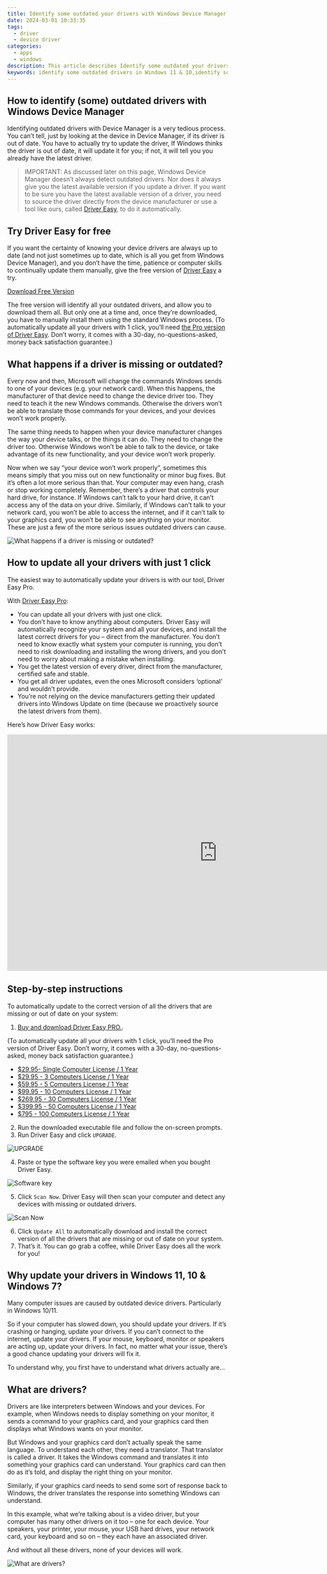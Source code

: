 ```yaml
---
title: Identify some outdated your drivers with Windows Device Manager in Windows 11/10
date: 2024-03-01 10:33:35
tags: 
  - driver
  - device driver
categories: 
  - apps
  - windows
description: This article describes Identify some outdated your drivers with Windows Device Manager in Windows 11/10. Device Manager is a control panel applet in Microsoft Windows operating systems. It allows users to view and control the hardware attached to the computer. When a piece of hardware is not working, the offending hardware is highlighted for the user to deal with. The list of hardware can be sorted by various criteria. Device Manager was introduced with Windows 95 and later added to Windows 2000. In NT-based versions, it is included as a Microsoft Management Console snap-in.
keywords: identify some outdated drivers in Windows 11 & 10,identify some outdated drivers in Windows 10,identify some outdated drivers in Windows 11/10,identify some outdated drivers in Windows 10 & 7,device manager
---
```


## How to identify (some) outdated drivers with Windows Device Manager

Identifying outdated drivers with Device Manager is a very tedious process. You can’t tell, just by looking at the device in Device Manager, if its driver is out of date. You have to actually try to update the driver, If Windows thinks the driver is out of date, it will update it for you; if not, it will tell you you already have the latest driver.

> IMPORTANT: As discussed later on this page, Windows Device Manager doesn’t always detect outdated drivers. Nor does it always give you the latest available version if you update a driver. If you want to be sure you have the latest available version of a driver, you need to source the driver directly from the device manufacturer or use a tool like ours, called [Driver Easy](https://tools.techidaily.com/drivereasy/download/), to do it automatically.





## Try Driver Easy for free

If you want the certainty of knowing your device drivers are always up to date (and not just sometimes up to date, which is all you get from Windows Device Manager), and you don’t have the time, patience or computer skills to continually update them manually, give the free version of [Driver Easy](https://tools.techidaily.com/drivereasy/download/) a try.

[Download Free Version](https://tools.techidaily.com/drivereasy/download/)

The free version will identify all your outdated drivers, and allow you to download them all. But only one at a time and, once they’re downloaded, you have to manually install them using the standard Windows process. (To automatically update all your drivers with 1 click, you’ll need [the Pro version of Driver Easy](https://tools.techidaily.com/drivereasy/download/). Don’t worry, it comes with a 30-day, no-questions-asked, money back satisfaction guarantee.)

## What happens if a driver is missing or outdated?

Every now and then, Microsoft will change the commands Windows sends to one of your devices (e.g. your network card). When this happens, the manufacturer of that device need to change the device driver too. They need to teach it the new Windows commands. Otherwise the drivers won’t be able to translate those commands for your devices, and your devices won’t work properly.

The same thing needs to happen when your device manufacturer changes the way your device talks, or the things it can do. They need to change the driver too. Otherwise Windows won’t be able to talk to the device, or take advantage of its new functionality, and your device won’t work properly.

Now when we say “your device won’t work properly”, sometimes this means simply that you miss out on new functionality or minor bug fixes. But it’s often a lot more serious than that. Your computer may even hang, crash or stop working completely. Remember, there’s a driver that controls your hard drive, for instance. If Windows can’t talk to your hard drive, it can’t access any of the data on your drive. Similarly, if Windows can’t talk to your network card, you won’t be able to access the internet, and if it can’t talk to your graphics card, you won’t be able to see anything on your monitor. These are just a few of the more serious issues outdated drivers can cause.

![What happens if a driver is missing or outdated?](https://tools.techidaily.com/images/apps/drivereasy/pages/why_3.jpg)



## How to update all your drivers with just 1 click

The easiest way to automatically update your drivers is with our tool, Driver Easy Pro.

With [Driver Easy Pro](https://tools.techidaily.com/drivereasy/download/):

- You can update all your drivers with just one click.
- You don’t have to know anything about computers. Driver Easy will automatically recognize your system and all your devices, and install the latest correct drivers for you – direct from the manufacturer. You don’t need to know exactly what system your computer is running, you don’t need to risk downloading and installing the wrong drivers, and you don’t need to worry about making a mistake when installing.
- You get the latest version of every driver, direct from the manufacturer, certified safe and stable.
- You get all driver updates, even the ones Microsoft considers ‘optional’ and wouldn’t provide.
- You’re not relying on the device manufacturers getting their updated drivers into Windows Update on time (because we proactively source the latest drivers from them).

Here’s how Driver Easy works:

<iframe width="960" height="540" src="https://www.youtube.com/embed/IXfcOn7SSHY" title="Driver Easy Demo" frameborder="0" allow="accelerometer; autoplay; clipboard-write; encrypted-media; gyroscope; picture-in-picture; web-share" allowfullscreen></iframe>

## Step-by-step instructions

To automatically update to the correct version of all the drivers that are missing or out of date on your system:

1. [Buy and download Driver Easy PRO.](https://tools.techidaily.com/drivereasy/download/).

 (To automatically update all your drivers with 1 click, you’ll need the Pro version of Driver Easy. Don’t worry, it comes with a 30-day, no-questions-asked, money back satisfaction guarantee.)

- [$29.95- Single Computer License / 1 Year](https://store.drivereasy.com/order/cart.php?PRODS=4731822&QTY=1&AFFILIATE=108875&CART=1)
- [$29.95 - 3 Computers License / 1 Year](https://store.drivereasy.com/order/cart.php?PRODS=13080740&QTY=1&AFFILIATE=108875&CART=1)
- [$59.95 - 5 Computers License / 1 Year](https://store.drivereasy.com/order/checkout.php?PRODS=13081918&QTY=1&AFFILIATE=108875&CART=1)
- [$99.95 - 10 Computers License / 1 Year](https://store.drivereasy.com/order/checkout.php?PRODS=13083696&QTY=1&AFFILIATE=108875&CART=1)
- [$269.95 - 30 Computers License / 1 Year](https://store.drivereasy.com/order/checkout.php?PRODS=13085348&QTY=1&AFFILIATE=108875&CART=1)
- [$399.95 - 50 Computers License / 1 Year](https://store.drivereasy.com/order/checkout.php?PRODS=13084247&QTY=1&AFFILIATE=108875&CART=1)
- [$795 - 100 Computers License / 1 Year](https://store.drivereasy.com/order/checkout.php?PRODS=13085256&QTY=1&AFFILIATE=108875&CART=1)

2. Run the downloaded executable file and follow the on-screen prompts.
3. Run Driver Easy and click `UPGRADE`.

![UPGRADE](https://tools.techidaily.com/images/apps/drivereasy/auto-update/1.jpg)

4. Paste or type the software key you were emailed when you bought Driver Easy.

![Software key](https://tools.techidaily.com/images/apps/drivereasy/auto-update/2.jpg)

5. Click `Scan Now`. Driver Easy will then scan your computer and detect any devices with missing or outdated drivers.

![Scan Now](https://tools.techidaily.com/images/apps/drivereasy/auto-update/3.jpg)

6. Click `Update All` to automatically download and install the correct version of all the drivers that are missing or out of date on your system.
7. That’s it. You can go grab a coffee, while Driver Easy does all the work for you!

## Why update your drivers in Windows 11, 10 & Windows 7?

Many computer issues are caused by outdated device drivers. Particularly in Windows 10/11.

So if your computer has slowed down, you should update your drivers. If it’s crashing or hanging, update your drivers. If you can’t connect to the internet, update your drivers. If your mouse, keyboard, monitor or speakers are acting up, update your drivers. In fact, no matter what your issue, there’s a good chance updating your drivers will fix it.

To understand why, you first have to understand what drivers actually are…


## What are drivers?

Drivers are like interpreters between Windows and your devices. For example, when Windows needs to display something on your monitor, it sends a command to your graphics card, and your graphics card then displays what Windows wants on your monitor.

But Windows and your graphics card don’t actually speak the same language. To understand each other, they need a translator. That translator is called a driver. It takes the Windows command and translates it into something your graphics card can understand. Your graphics card can then do as it’s told, and display the right thing on your monitor.

Similarly, if your graphics card needs to send some sort of response back to Windows, the driver translates the response into something Windows can understand.

In this example, what we’re talking about is a video driver, but your computer has many other drivers on it too – one for each device. Your speakers, your printer, your mouse, your USB hard drives, your network card, your keyboard and so on – they each have an associated driver.

And without all these drivers, none of your devices will work.

![What are drivers?](https://tools.techidaily.com/images/apps/drivereasy/pages/why_2.jpg)

<ins class="adsbygoogle"
     style="display:block"
     data-ad-client="ca-pub-7571918770474297"
     data-ad-slot="8358498916"
     data-ad-format="auto"
     data-full-width-responsive="true"></ins>
<ins class="adsbygoogle"
    style="display:block"
    data-ad-format="autorelaxed"
    data-ad-client="ca-pub-7571918770474297"
    data-ad-slot="1223367746"></ins>
